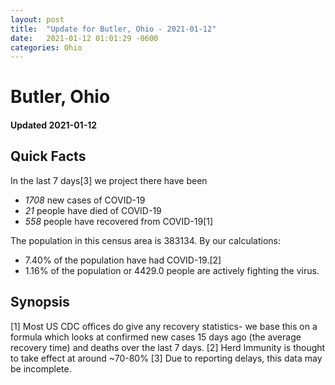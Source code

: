 ```yaml
---
layout: post
title:  "Update for Butler, Ohio - 2021-01-12"
date:   2021-01-12 01:01:29 -0600
categories: Ohio
---
```


# Butler, Ohio
#### Updated 2021-01-12

## Quick Facts

In the last 7 days[3] we project there have been
- *1708* new cases of COVID-19
- *21* people have died of COVID-19
- *558* people have recovered from COVID-19[1]

The population in this census area is 383134. By our calculations:
- 7.40% of the population have had COVID-19.[2]
- 1.16% of the population or 4429.0 people are actively fighting the virus.

## Synopsis




[1] Most US CDC offices do give any recovery statistics- we base this on a formula which looks at confirmed new cases
15 days ago (the average recovery time) and deaths over the last 7 days.
[2] Herd Immunity is thought to take effect at around ~70-80%
[3] Due to reporting delays, this data may be incomplete. 
    